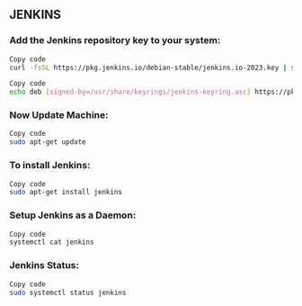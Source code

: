 ## JENKINS
### Add the Jenkins repository key to your system:
```sh
Copy code
curl -fsSL https://pkg.jenkins.io/debian-stable/jenkins.io-2023.key | sudo tee /usr/share/keyrings/jenkins-keyring.asc > /dev/null
```
```sh
Copy code
echo deb [signed-by=/usr/share/keyrings/jenkins-keyring.asc] https://pkg.jenkins.io/debian-stable binary/ | sudo tee /etc/apt/sources.list.d/jenkins.list > /dev/null
```
### Now Update Machine:
```sh
Copy code
sudo apt-get update
```
### To install Jenkins:
```sh
Copy code
sudo apt-get install jenkins
```
### Setup Jenkins as a Daemon:
```sh
Copy code
systemctl cat jenkins
```
### Jenkins Status:
```sh
Copy code
sudo systemctl status jenkins
```
